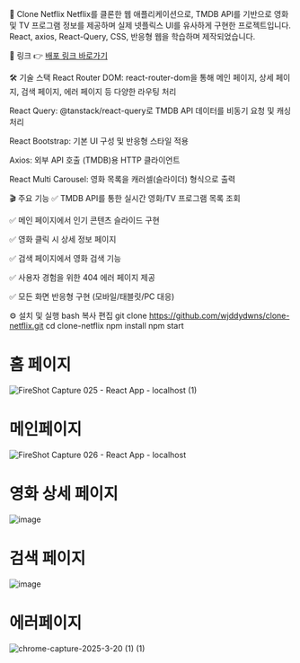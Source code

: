 🍿 Clone Netflix
Netflix를 클론한 웹 애플리케이션으로, TMDB API를 기반으로 영화 및 TV 프로그램 정보를 제공하며 실제 넷플릭스 UI를 유사하게 구현한 프로젝트입니다. React, axios, React-Query, CSS, 반응형 웹을 학습하며 제작되었습니다.

🔗 링크
👉 [배포 링크 바로가기](https://effulgent-babka-cf232a.netlify.app/)


🛠 기술 스택
React Router DOM: react-router-dom을 통해 메인 페이지, 상세 페이지, 검색 페이지, 에러 페이지 등 다양한 라우팅 처리

React Query: @tanstack/react-query로 TMDB API 데이터를 비동기 요청 및 캐싱 처리

React Bootstrap: 기본 UI 구성 및 반응형 스타일 적용

Axios: 외부 API 호출 (TMDB)용 HTTP 클라이언트

React Multi Carousel: 영화 목록을 캐러셀(슬라이더) 형식으로 출력

🎬 주요 기능
✅ TMDB API를 통한 실시간 영화/TV 프로그램 목록 조회

✅ 메인 페이지에서 인기 콘텐츠 슬라이드 구현

✅ 영화 클릭 시 상세 정보 페이지

✅ 검색 페이지에서 영화 검색 기능

✅ 사용자 경험을 위한 404 에러 페이지 제공

✅ 모든 화면 반응형 구현 (모바일/태블릿/PC 대응)


⚙️ 설치 및 실행
bash
복사
편집
git clone https://github.com/wjddydwns/clone-netflix.git
cd clone-netflix
npm install
npm start





# 홈 페이지

![FireShot Capture 025 - React App -  localhost  (1)](https://github.com/user-attachments/assets/e95bfbd2-4555-4561-8501-7b2081538b92)

# 메인페이지
![FireShot Capture 026 - React App -  localhost](https://github.com/user-attachments/assets/00f03e75-5e9d-4ef4-9653-b72a23416112)



# 영화 상세 페이지

![image](https://github.com/user-attachments/assets/2362d42b-72b0-4790-8bfe-3910e5160bc4)


# 검색 페이지

![image](https://github.com/user-attachments/assets/8179b103-3746-4e09-826d-57c8eb27c0d7)

# 에러페이지
![chrome-capture-2025-3-20 (1) (1)](https://github.com/user-attachments/assets/6865359e-f9e5-41ba-ad01-18524f673a0f)



